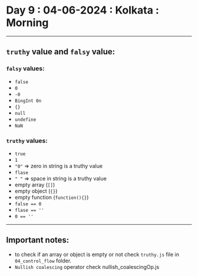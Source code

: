 # Day 9 : 04-06-2024 : Kolkata : Morning
<hr>

## `truthy` value and `falsy` value:
### `falsy` values:
- `false`
- `0`
- `-0`
- `BingInt 0n`
- `{}`
- `null`
- `undefine`
- `NaN`

### `truthy` values:
- `true`
- `1`
- `"0"` => zero in string is a truthy value
- `flase`
- `" "` => space in string is a truthy value
- empty array (`[]`)
- empty object (`{}`)
- empty function (`function(){}`)
- `false == 0`
- `flase == ''`
- `0 == ''`
<hr>

## Important notes:
- to check if an array or object is empty or not check `truthy.js` file in `04_control_flow` folder.
- `Nullish coalescing` operator check nullish_coalescingOp.js